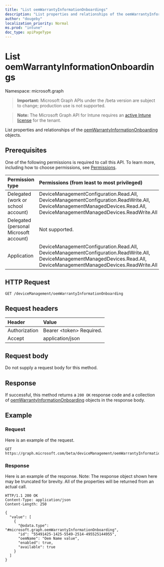 ```yaml
---
title: "List oemWarrantyInformationOnboardings"
description: "List properties and relationships of the oemWarrantyInformationOnboarding objects."
author: "dougeby"
localization_priority: Normal
ms.prod: "intune"
doc_type: apiPageType
---
```


# List oemWarrantyInformationOnboardings

Namespace: microsoft.graph

> **Important:** Microsoft Graph APIs under the /beta version are subject to change; production use is not supported.

> **Note:** The Microsoft Graph API for Intune requires an [active Intune license](https://go.microsoft.com/fwlink/?linkid=839381) for the tenant.

List properties and relationships of the [oemWarrantyInformationOnboarding](../resources/intune-devices-oemwarrantyinformationonboarding.md) objects.

## Prerequisites
One of the following permissions is required to call this API. To learn more, including how to choose permissions, see [Permissions](/graph/permissions-reference).

|Permission type|Permissions (from least to most privileged)|
|:---|:---|
|Delegated (work or school account)|DeviceManagementConfiguration.Read.All, DeviceManagementConfiguration.ReadWrite.All, DeviceManagementManagedDevices.Read.All, DeviceManagementManagedDevices.ReadWrite.All|
|Delegated (personal Microsoft account)|Not supported.|
|Application|DeviceManagementConfiguration.Read.All, DeviceManagementConfiguration.ReadWrite.All, DeviceManagementManagedDevices.Read.All, DeviceManagementManagedDevices.ReadWrite.All|

## HTTP Request
<!-- {
  "blockType": "ignored"
}
-->
``` http
GET /deviceManagement/oemWarrantyInformationOnboarding
```

## Request headers
|Header|Value|
|:---|:---|
|Authorization|Bearer &lt;token&gt; Required.|
|Accept|application/json|

## Request body
Do not supply a request body for this method.

## Response
If successful, this method returns a `200 OK` response code and a collection of [oemWarrantyInformationOnboarding](../resources/intune-devices-oemwarrantyinformationonboarding.md) objects in the response body.

## Example

### Request
Here is an example of the request.
``` http
GET https://graph.microsoft.com/beta/deviceManagement/oemWarrantyInformationOnboarding
```

### Response
Here is an example of the response. Note: The response object shown here may be truncated for brevity. All of the properties will be returned from an actual call.
``` http
HTTP/1.1 200 OK
Content-Type: application/json
Content-Length: 250

{
  "value": [
    {
      "@odata.type": "#microsoft.graph.oemWarrantyInformationOnboarding",
      "id": "55491425-1425-5549-2514-495525144955",
      "oemName": "Oem Name value",
      "enabled": true,
      "available": true
    }
  ]
}
```






